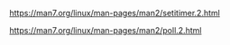 https://man7.org/linux/man-pages/man2/setitimer.2.html

https://man7.org/linux/man-pages/man2/poll.2.html